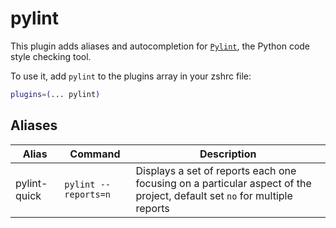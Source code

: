 # pylint

This plugin adds aliases and autocompletion for
[`Pylint`](https://www.pylint.org/), the Python code style checking tool.

To use it, add `pylint` to the plugins array in your zshrc file:

```zsh
plugins=(... pylint)
```

## Aliases

| Alias        | Command              | Description                                                                                                              |
| ------------ | -------------------- | ------------------------------------------------------------------------------------------------------------------------ |
| pylint-quick | `pylint --reports=n` | Displays a set of reports each one focusing on a particular aspect of the project, default set `no` for multiple reports |

